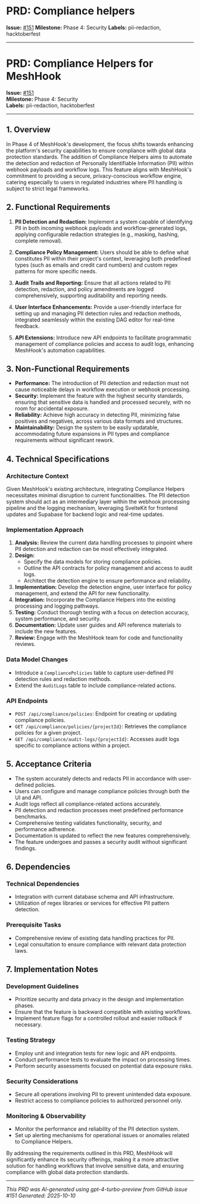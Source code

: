 # PRD: Compliance helpers

**Issue:** [#151](https://github.com/profullstack/meshhook/issues/151)
**Milestone:** Phase 4: Security
**Labels:** pii-redaction, hacktoberfest

---

# PRD: Compliance Helpers for MeshHook

**Issue:** [#151](https://github.com/profullstack/meshhook/issues/151)  
**Milestone:** Phase 4: Security  
**Labels:** pii-redaction, hacktoberfest

---

## 1. Overview

In Phase 4 of MeshHook's development, the focus shifts towards enhancing the platform's security capabilities to ensure compliance with global data protection standards. The addition of Compliance Helpers aims to automate the detection and redaction of Personally Identifiable Information (PII) within webhook payloads and workflow logs. This feature aligns with MeshHook's commitment to providing a secure, privacy-conscious workflow engine, catering especially to users in regulated industries where PII handling is subject to strict legal frameworks.

## 2. Functional Requirements

1. **PII Detection and Redaction:** Implement a system capable of identifying PII in both incoming webhook payloads and workflow-generated logs, applying configurable redaction strategies (e.g., masking, hashing, complete removal).

2. **Compliance Policy Management:** Users should be able to define what constitutes PII within their project's context, leveraging both predefined types (such as emails and credit card numbers) and custom regex patterns for more specific needs.

3. **Audit Trails and Reporting:** Ensure that all actions related to PII detection, redaction, and policy amendments are logged comprehensively, supporting auditability and reporting needs.

4. **User Interface Enhancements:** Provide a user-friendly interface for setting up and managing PII detection rules and redaction methods, integrated seamlessly within the existing DAG editor for real-time feedback.

5. **API Extensions:** Introduce new API endpoints to facilitate programmatic management of compliance policies and access to audit logs, enhancing MeshHook's automation capabilities.

## 3. Non-Functional Requirements

- **Performance:** The introduction of PII detection and redaction must not cause noticeable delays in workflow execution or webhook processing.
- **Security:** Implement the feature with the highest security standards, ensuring that sensitive data is handled and processed securely, with no room for accidental exposure.
- **Reliability:** Achieve high accuracy in detecting PII, minimizing false positives and negatives, across various data formats and structures.
- **Maintainability:** Design the system to be easily updatable, accommodating future expansions in PII types and compliance requirements without significant rework.

## 4. Technical Specifications

### Architecture Context

Given MeshHook's existing architecture, integrating Compliance Helpers necessitates minimal disruption to current functionalities. The PII detection system should act as an intermediary layer within the webhook processing pipeline and the logging mechanism, leveraging SvelteKit for frontend updates and Supabase for backend logic and real-time updates.

### Implementation Approach

1. **Analysis:** Review the current data handling processes to pinpoint where PII detection and redaction can be most effectively integrated.
2. **Design:**
   - Specify the data models for storing compliance policies.
   - Outline the API contracts for policy management and access to audit logs.
   - Architect the detection engine to ensure performance and reliability.
3. **Implementation:** Develop the detection engine, user interface for policy management, and extend the API for new functionality.
4. **Integration:** Incorporate the Compliance Helpers into the existing processing and logging pathways.
5. **Testing:** Conduct thorough testing with a focus on detection accuracy, system performance, and security.
6. **Documentation:** Update user guides and API reference materials to include the new features.
7. **Review:** Engage with the MeshHook team for code and functionality reviews.

### Data Model Changes

- Introduce a `CompliancePolicies` table to capture user-defined PII detection rules and redaction methods.
- Extend the `AuditLogs` table to include compliance-related actions.

### API Endpoints

- `POST /api/compliance/policies`: Endpoint for creating or updating compliance policies.
- `GET /api/compliance/policies/{projectId}`: Retrieves the compliance policies for a given project.
- `GET /api/compliance/audit-logs/{projectId}`: Accesses audit logs specific to compliance actions within a project.

## 5. Acceptance Criteria

- The system accurately detects and redacts PII in accordance with user-defined policies.
- Users can configure and manage compliance policies through both the UI and API.
- Audit logs reflect all compliance-related actions accurately.
- PII detection and redaction processes meet predefined performance benchmarks.
- Comprehensive testing validates functionality, security, and performance adherence.
- Documentation is updated to reflect the new features comprehensively.
- The feature undergoes and passes a security audit without significant findings.

## 6. Dependencies

### Technical Dependencies

- Integration with current database schema and API infrastructure.
- Utilization of regex libraries or services for effective PII pattern detection.

### Prerequisite Tasks

- Comprehensive review of existing data handling practices for PII.
- Legal consultation to ensure compliance with relevant data protection laws.

## 7. Implementation Notes

### Development Guidelines

- Prioritize security and data privacy in the design and implementation phases.
- Ensure that the feature is backward compatible with existing workflows.
- Implement feature flags for a controlled rollout and easier rollback if necessary.

### Testing Strategy

- Employ unit and integration tests for new logic and API endpoints.
- Conduct performance tests to evaluate the impact on processing times.
- Perform security assessments focused on potential data exposure risks.

### Security Considerations

- Secure all operations involving PII to prevent unintended data exposure.
- Restrict access to compliance policies to authorized personnel only.

### Monitoring & Observability

- Monitor the performance and reliability of the PII detection system.
- Set up alerting mechanisms for operational issues or anomalies related to Compliance Helpers.

By addressing the requirements outlined in this PRD, MeshHook will significantly enhance its security offerings, making it a more attractive solution for handling workflows that involve sensitive data, and ensuring compliance with global data protection standards.

---

*This PRD was AI-generated using gpt-4-turbo-preview from GitHub issue #151*
*Generated: 2025-10-10*
